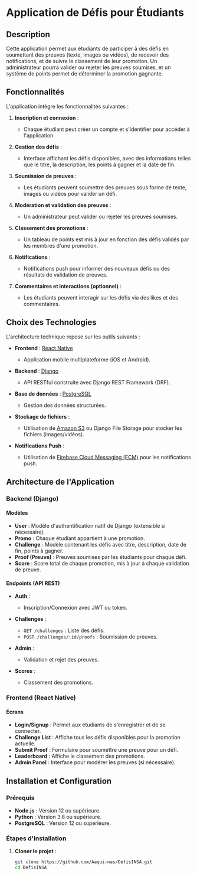# Application de Défis pour Étudiants

## Description

Cette application permet aux étudiants de participer à des défis en soumettant des preuves (texte, images ou vidéos), de recevoir des notifications, et de suivre le classement de leur promotion. Un administrateur pourra valider ou rejeter les preuves soumises, et un système de points permet de déterminer la promotion gagnante.

## Fonctionnalités

L'application intègre les fonctionnalités suivantes :

1. **Inscription et connexion** :
   - Chaque étudiant peut créer un compte et s'identifier pour accéder à l'application.

2. **Gestion des défis** :
   - Interface affichant les défis disponibles, avec des informations telles que le titre, la description, les points à gagner et la date de fin.

3. **Soumission de preuves** :
   - Les étudiants peuvent soumettre des preuves sous forme de texte, images ou vidéos pour valider un défi.

4. **Modération et validation des preuves** :
   - Un administrateur peut valider ou rejeter les preuves soumises.

5. **Classement des promotions** :
   - Un tableau de points est mis à jour en fonction des défis validés par les membres d'une promotion.

6. **Notifications** :
   - Notifications push pour informer des nouveaux défis ou des résultats de validation de preuves.

7. **Commentaires et interactions (optionnel)** :
   - Les étudiants peuvent interagir sur les défis via des likes et des commentaires.

## Choix des Technologies

L'architecture technique repose sur les outils suivants :

- **Frontend** : [React Native](https://reactnative.dev/)
  - Application mobile multiplateforme (iOS et Android).

- **Backend** : [Django](https://www.djangoproject.com/)
  - API RESTful construite avec Django REST Framework (DRF).

- **Base de données** : [PostgreSQL](https://www.postgresql.org/)
  - Gestion des données structurées.

- **Stockage de fichiers** :
  - Utilisation de [Amazon S3](https://aws.amazon.com/s3/) ou Django File Storage pour stocker les fichiers (images/vidéos).

- **Notifications Push** :
  - Utilisation de [Firebase Cloud Messaging (FCM)](https://firebase.google.com/docs/cloud-messaging) pour les notifications push.

## Architecture de l'Application

### Backend (Django)

#### Modèles

- **User** : Modèle d'authentification natif de Django (extensible si nécessaire).
- **Promo** : Chaque étudiant appartient à une promotion.
- **Challenge** : Modèle contenant les défis avec titre, description, date de fin, points à gagner.
- **Proof (Preuve)** : Preuves soumises par les étudiants pour chaque défi.
- **Score** : Score total de chaque promotion, mis à jour à chaque validation de preuve.

#### Endpoints (API REST)

- **Auth** :
  - Inscription/Connexion avec JWT ou token.

- **Challenges** :
  - `GET /challenges` : Liste des défis.
  - `POST /challenges/:id/proofs` : Soumission de preuves.

- **Admin** :
  - Validation et rejet des preuves.

- **Scores** :
  - Classement des promotions.

### Frontend (React Native)

#### Écrans

- **Login/Signup** : Permet aux étudiants de s'enregistrer et de se connecter.
- **Challenge List** : Affiche tous les défis disponibles pour la promotion actuelle.
- **Submit Proof** : Formulaire pour soumettre une preuve pour un défi.
- **Leaderboard** : Affiche le classement des promotions.
- **Admin Panel** : Interface pour modérer les preuves (si nécessaire).

## Installation et Configuration

### Prérequis

- **Node.js** : Version 12 ou supérieure.
- **Python** : Version 3.8 ou supérieure.
- **PostgreSQL** : Version 12 ou supérieure.

### Étapes d'installation

1. **Cloner le projet** :
   ```bash
   git clone https://github.com/Aaqui-nas/DefisINSA.git
   cd DefisINSA
   ```
